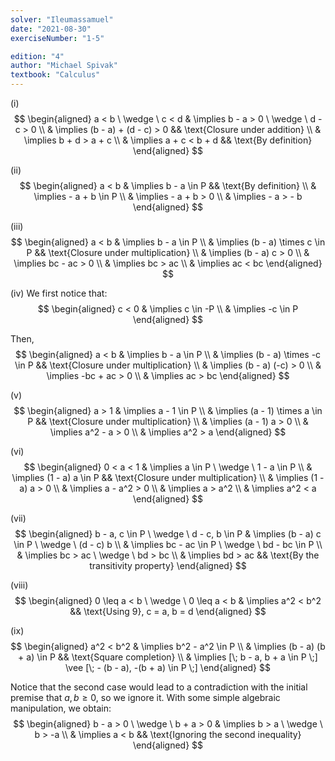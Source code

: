 ```yaml
---
solver: "Ileumassamuel"
date: "2021-08-30"
exerciseNumber: "1-5"

edition: "4"
author: "Michael Spivak"
textbook: "Calculus"
---
```


(i) 
$$
\begin{aligned}
a < b \ \wedge \ c < d & \implies b - a > 0 \ \wedge \ d - c > 0 \\
& \implies (b - a) + (d - c) > 0 && \text{Closure under addition} \\ 
& \implies b + d > a + c \\
& \implies a + c < b + d && \text{By definition}
\end{aligned}
$$


(ii) 
$$
\begin{aligned}
a < b & \implies b - a \in P && \text{By definition} \\
& \implies - a + b \in P \\
& \implies - a + b > 0 \\
& \implies - a > - b
\end{aligned}
$$


(iii) 
$$
\begin{aligned}
a < b & \implies b - a \in P \\
& \implies (b - a) \times c \in P && \text{Closure under multiplication} \\
& \implies (b - a) c > 0 \\
& \implies bc - ac > 0 \\
& \implies bc > ac \\
& \implies ac < bc
\end{aligned}
$$


(iv) We first notice that: 
$$
\begin{aligned}
c < 0 & \implies c \in -P \\
& \implies -c \in P
\end{aligned}
$$


Then, 
$$
\begin{aligned}
a < b & \implies b - a \in P \\
& \implies (b - a) \times -c \in P && \text{Closure under multiplication} \\
& \implies (b - a) (-c) > 0 \\
& \implies -bc + ac > 0 \\
& \implies ac > bc
\end{aligned}
$$


(v) 
$$
\begin{aligned}
a > 1 & \implies a - 1 \in P \\
& \implies (a - 1) \times a \in P && \text{Closure under multiplication} \\
& \implies (a - 1) a > 0 \\
& \implies a^2 - a > 0 \\
& \implies a^2 > a 
\end{aligned}
$$


(vi) 
$$
\begin{aligned}
0 < a < 1 & \implies a \in P \ \wedge \ 1 - a \in P \\
& \implies (1 - a) a \in P && \text{Closure under multiplication} \\
& \implies (1 - a) a > 0 \\
& \implies a - a^2 > 0 \\
& \implies a > a^2 \\
& \implies a^2 < a
\end{aligned}
$$


(vii) 
$$
\begin{aligned}
b - a, c \in P \ \wedge \ d - c, b \in P & \implies (b - a) c \in P \ \wedge \ (d - c) b \\
& \implies bc - ac \in P \ \wedge \ bd - bc \in P \\
& \implies bc > ac \ \wedge \ bd > bc \\
& \implies bd > ac && \text{By the transitivity property}
\end{aligned}
$$


(viii) 
$$
\begin{aligned}
0 \leq a < b \ \wedge \ 0 \leq a < b & \implies a^2 < b^2 && \text{Using 9}, c = a, b = d
\end{aligned}
$$


(ix) 
$$
\begin{aligned}
a^2 < b^2 & \implies b^2 - a^2 \in P \\
& \implies (b - a) (b + a) \in P && \text{Square completion} \\
& \implies [\; b - a, b + a \in P \;] \vee [\; - (b - a), -(b + a) \in P \;]
\end{aligned}
$$


Notice that the second case would lead to a contradiction with the
initial premise that $a, b \geq 0$, so we ignore it. With some
simple algebraic manipulation, we obtain: 
$$
\begin{aligned}
b - a > 0 \ \wedge \ b + a > 0 & \implies b > a \ \wedge \ b > -a \\
& \implies a < b && \text{Ignoring the second inequality}
\end{aligned}
$$
